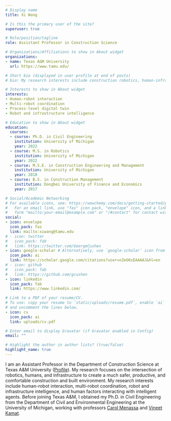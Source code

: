 ```yaml
---
# Display name
title: Xi Wang

# Is this the primary user of the site?
superuser: true

# Role/position/tagline
role: Assistant Professor in Construction Science

# Organizations/Affiliations to show in About widget
organizations:
- name: Texas A&M University
  url: https://www.tamu.edu/

# Short bio (displayed in user profile at end of posts)
# bio: My research interests include construction robotics, human-infrastructure interaction, and virtual reality.

# Interests to show in About widget
interests:
- Human-robot interaction
- Multi-robot coordination
- Process-level digital twin
- Robot and infrastructure intelligence

# Education to show in About widget
education:
  courses:
  - course: Ph.D. in Civil Engineering
    institution: University of Michigan
    year: 2022
  - course: M.S. in Robotics
    institution: University of Michigan
    year: 2022
  - course: M.S.E. in Construction Engineering and Management
    institution: University of Michigan
    year: 2018
  - course: B.S. in Construction Management
    institution: Dongbei University of Finance and Economics
    year: 2017

# Social/Academic Networking
# For available icons, see: https://wowchemy.com/docs/getting-started/page-builder/#icons
#   For an email link, use "fas" icon pack, "envelope" icon, and a link in the
#   form "mailto:your-email@example.com" or "/#contact" for contact widget.
social:
- icon: envelope
  icon_pack: fas
  link: mailto:xiwang@tamu.edu
# - icon: twitter
#   icon_pack: fab
#   link: https://twitter.com/GeorgeCushen
- icon: google-scholar # Alternatively, use `google-scholar` icon from `ai` icon pack
  icon_pack: ai
  link: https://scholar.google.com/citations?user=nZeO0zEAAAAJ&hl=en
# - icon: github
#   icon_pack: fab
#   link: https://github.com/gcushen
- icon: linkedin
  icon_pack: fab
  link: https://www.linkedin.com/

# Link to a PDF of your resume/CV.
# To use: copy your resume to `static/uploads/resume.pdf`, enable `ai` icons in `params.toml`, 
# and uncomment the lines below.
- icon: cv
  icon_pack: ai
  link: uploads/cv.pdf

# Enter email to display Gravatar (if Gravatar enabled in Config)
email: ""

# Highlight the author in author lists? (true/false)
highlight_name: true
---
```

I am an Assistant Professor in the Department of Construction Science at Texas A&M University ([Profile](https://www.arch.tamu.edu/staff/xi-wang/)). My research focuses on the intersection of robotics, humans, and infrastructure to create a much safer, productive, and comfortable construction and built environment. My research interests include human-robot interaction, multi-robot coordination, robot and infrastructure intelligence, and human factors interacting with intelligent agents. Before joining Texas A&M, I obtained my Ph.D. in Civil Engineering from the Department of Civil and Environmental Engineering at the University of Michigan, working with professors [Carol Menassa](https://cee.engin.umich.edu/people/menassa-carol-c/) and [Vineet Kamat](https://cee.engin.umich.edu/people/kamat-vineet-r/). 
